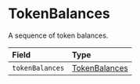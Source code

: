 # TokenBalances

A sequence of token balances.



| Field | Type |
| :--- | :--- |
| `tokenBalances` | [TokenBalances](tokenbalances.md) |

